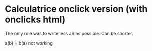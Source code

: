 # Calculatrice onclick version (with onclicks html)
The only rule was to write less JS as possible. Can be shorter. 

a(b) = b(a) not working

